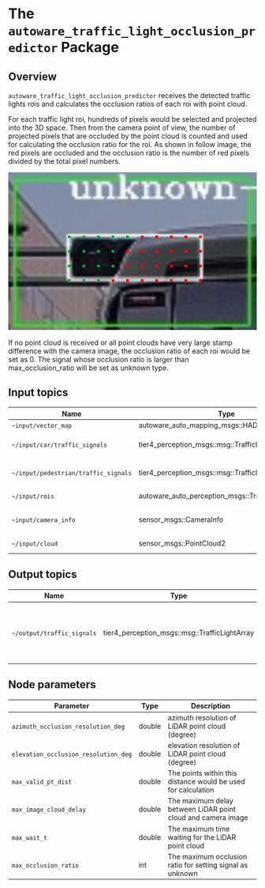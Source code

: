 # The `autoware_traffic_light_occlusion_predictor` Package

## Overview

`autoware_traffic_light_occlusion_predictor` receives the detected traffic lights rois and calculates the occlusion ratios of each roi with point cloud.

For each traffic light roi, hundreds of pixels would be selected and projected into the 3D space. Then from the camera point of view, the number of projected pixels that are occluded by the point cloud is counted and used for calculating the occlusion ratio for the roi. As shown in follow image, the red pixels are occluded and the occlusion ratio is the number of red pixels divided by the total pixel numbers.

![image](images/occlusion.png)

If no point cloud is received or all point clouds have very large stamp difference with the camera image, the occlusion ratio of each roi would be set as 0. The signal whose occlusion ratio is larger than max_occlusion_ratio will be set as unknown type.

## Input topics

| Name                 | Type                                                | Description              |
| -------------------- | --------------------------------------------------- | ------------------------ |
| `~input/vector_map`  | autoware_auto_mapping_msgs::HADMapBin               | vector map               |
| `~/input/car/traffic_signals` | tier4_perception_msgs::msg::TrafficLightArray | vehicular traffic light signals |
| `~/input/pedestrian/traffic_signals` | tier4_perception_msgs::msg::TrafficLightArray | pedestrian traffic light signals |
| `~/input/rois`       | autoware_auto_perception_msgs::TrafficLightRoiArray | traffic light detections |
| `~input/camera_info` | sensor_msgs::CameraInfo                             | target camera parameter  |
| `~/input/cloud`      | sensor_msgs::PointCloud2                            | LiDAR point cloud        |

## Output topics

| Name                 | Type                                                      | Description                  |
| -------------------- | --------------------------------------------------------- | ---------------------------- |
| `~/output/traffic_signals` | tier4_perception_msgs::msg::TrafficLightArray | traffic light signals reset according to the occlusion ratio |

## Node parameters

| Parameter                            | Type   | Description                                                   |
| ------------------------------------ | ------ | ------------------------------------------------------------- |
| `azimuth_occlusion_resolution_deg`   | double | azimuth resolution of LiDAR point cloud (degree)              |
| `elevation_occlusion_resolution_deg` | double | elevation resolution of LiDAR point cloud (degree)            |
| `max_valid_pt_dist`                  | double | The points within this distance would be used for calculation |
| `max_image_cloud_delay`              | double | The maximum delay between LiDAR point cloud and camera image  |
| `max_wait_t`                         | double | The maximum time waiting for the LiDAR point cloud            |
| `max_occlusion_ratio`                | int    | The maximum occlusion ratio for setting signal as unknown  |
